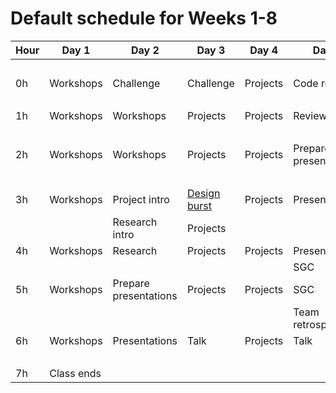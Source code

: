 # Default schedule for Weeks 1-8

|Hour| Day 1     | Day 2                | Day 3                                          | Day 4    | Day 5                 |
|----| ----------| ---------------------| -----------------------------------------------| -------- | --------------------- |
|    |           |                      |                                                |          |                       |
|0h  | Workshops | Challenge            | Challenge                                      | Projects | Code review           |
|    |           |                      |                                                |          |                       |
|1h  | Workshops | Workshops            | Projects                                       | Projects | Review issues         |
|    |           |                      |                                                |          |                       |
|2h  | Workshops | Workshops            | Projects                                       | Projects | Prepare presentations |
|    |           |                      |                                                |          |                       |
|3h  | Workshops | Project intro        | [Design burst](../../../../../design-bursts)| Projects | Presentations         |
|    |           | Research intro       | Projects                                       |          |                       |
|4h  | Workshops | Research             | Projects                                       | Projects | Presentations         |
|    |           |                      |                                                |          | SGC                   |
|5h  | Workshops | Prepare presentations| Projects                                       | Projects | SGC                   |
|    |           |                      |                                                |          | Team retrospectives   |
|6h  | Workshops | Presentations        | Talk                                           | Projects | Talk                  |
|    |           |                      |                                                |          |                       |
|7h  | Class ends|                      |                                                |          |                       |
